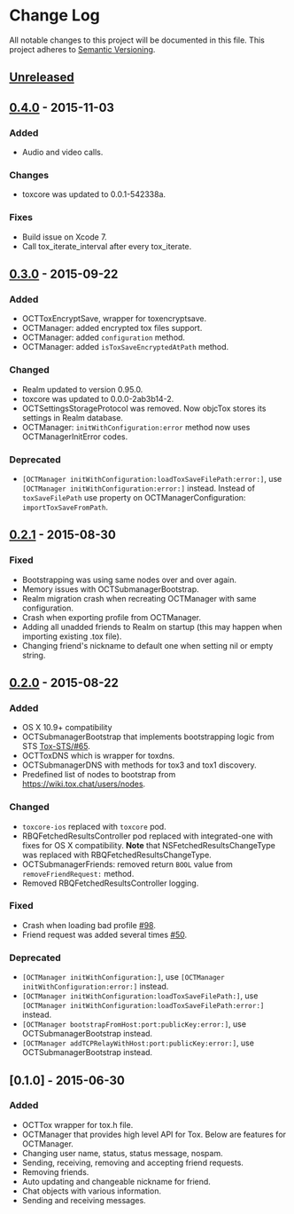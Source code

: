 # Change Log
All notable changes to this project will be documented in this file.
This project adheres to [Semantic Versioning](http://semver.org/).

## [Unreleased][unreleased]

## [0.4.0] - 2015-11-03
### Added
- Audio and video calls.

### Changes
- toxcore was updated to 0.0.1-542338a.

### Fixes
- Build issue on Xcode 7.
- Call tox_iterate_interval after every tox_iterate.

## [0.3.0] - 2015-09-22
### Added
- OCTToxEncryptSave, wrapper for toxencryptsave.
- OCTManager: added encrypted tox files support.
- OCTManager: added `configuration` method.
- OCTManager: added `isToxSaveEncryptedAtPath` method.

### Changed
- Realm updated to version 0.95.0.
- toxcore was updated to 0.0.0-2ab3b14-2.
- OCTSettingsStorageProtocol was removed. Now objcTox stores its settings in Realm database.
- OCTManager: `initWithConfiguration:error` method now uses OCTManagerInitError codes.

### Deprecated
- `[OCTManager initWithConfiguration:loadToxSaveFilePath:error:]`, use `[OCTManager initWithConfiguration:error:]` instead. Instead of `toxSaveFilePath` use property on OCTManagerConfiguration: `importToxSaveFromPath`.

## [0.2.1] - 2015-08-30
### Fixed
- Bootstrapping was using same nodes over and over again.
- Memory issues with OCTSubmanagerBootstrap.
- Realm migration crash when recreating OCTManager with same configuration.
- Crash when exporting profile from OCTManager.
- Adding all unadded friends to Realm on startup (this may happen when importing existing .tox file).
- Changing friend's nickname to default one when setting nil or empty string.

## [0.2.0] - 2015-08-22
### Added
- OS X 10.9+ compatibility
- OCTSubmanagerBootstrap that implements bootstrapping logic from STS [Tox-STS/#65](https://github.com/Tox/Tox-STS/pull/65/files).
- OCTToxDNS which is wrapper for toxdns.
- OCTSubmanagerDNS with methods for tox3 and tox1 discovery.
- Predefined list of nodes to bootstrap from https://wiki.tox.chat/users/nodes.

### Changed
- `toxcore-ios` replaced with `toxcore` pod.
- RBQFetchedResultsController pod replaced with integrated-one with fixes for OS X compatibility. **Note** that NSFetchedResultsChangeType was replaced with RBQFetchedResultsChangeType.
- OCTSubmanagerFriends: removed return `BOOL` value from `removeFriendRequest:` method.
- Removed RBQFetchedResultsController logging.

### Fixed
- Crash when loading bad profile [#98](https://github.com/Antidote-for-Tox/objcTox/issues/98).
- Friend request was added several times [#50](https://github.com/Antidote-for-Tox/objcTox/issues/50).

### Deprecated
- `[OCTManager initWithConfiguration:]`, use `[OCTManager initWithConfiguration:error:]` instead.
- `[OCTManager initWithConfiguration:loadToxSaveFilePath:]`, use `[OCTManager initWithConfiguration:loadToxSaveFilePath:error:]` instead.
- `[OCTManager bootstrapFromHost:port:publicKey:error:]`, use OCTSubmanagerBootstrap instead.
- `[OCTManager addTCPRelayWithHost:port:publicKey:error:]`, use OCTSubmanagerBootstrap instead.

## [0.1.0] - 2015-06-30
### Added
- OCTTox wrapper for tox.h file.
- OCTManager that provides high level API for Tox. Below are features for OCTManager.
- Changing user name, status, status message, nospam.
- Sending, receiving, removing and accepting friend requests.
- Removing friends.
- Auto updating and changeable nickname for friend.
- Chat objects with various information.
- Sending and receiving messages.

[unreleased]: https://github.com/Antidote-for-Tox/objcTox/compare/0.4.0...master
[0.4.0]: https://github.com/Antidote-for-Tox/objcTox/compare/0.3.0...0.4.0
[0.3.0]: https://github.com/Antidote-for-Tox/objcTox/compare/0.2.1...0.3.0
[0.2.1]: https://github.com/Antidote-for-Tox/objcTox/compare/0.2.0...0.2.1
[0.2.0]: https://github.com/Antidote-for-Tox/objcTox/compare/0.1.0...0.2.0
